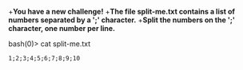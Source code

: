 +**You have a new challenge!**
+**The file split-me.txt contains a list of numbers separated by a ';' character.**
+**Split the numbers on the ';' character, one number per line.** 

bash(0)> cat split-me.txt

```
1;2;3;4;5;6;7;8;9;10
```
